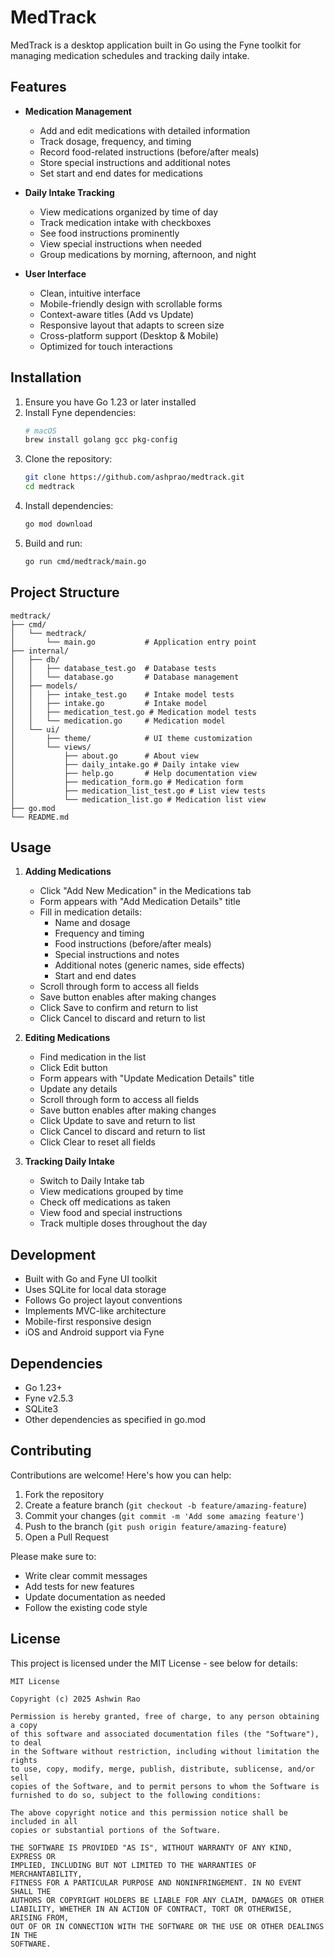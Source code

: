 # MedTrack

MedTrack is a desktop application built in Go using the Fyne toolkit for managing medication schedules and tracking daily intake.

## Features

- **Medication Management**
  - Add and edit medications with detailed information
  - Track dosage, frequency, and timing
  - Record food-related instructions (before/after meals)
  - Store special instructions and additional notes
  - Set start and end dates for medications

- **Daily Intake Tracking**
  - View medications organized by time of day
  - Track medication intake with checkboxes
  - See food instructions prominently
  - View special instructions when needed
  - Group medications by morning, afternoon, and night

- **User Interface**
  - Clean, intuitive interface
  - Mobile-friendly design with scrollable forms
  - Context-aware titles (Add vs Update)
  - Responsive layout that adapts to screen size
  - Cross-platform support (Desktop & Mobile)
  - Optimized for touch interactions

## Installation

1. Ensure you have Go 1.23 or later installed
2. Install Fyne dependencies:
   ```bash
   # macOS
   brew install golang gcc pkg-config
   ```
3. Clone the repository:
   ```bash
   git clone https://github.com/ashprao/medtrack.git
   cd medtrack
   ```
4. Install dependencies:
   ```bash
   go mod download
   ```
5. Build and run:
   ```bash
   go run cmd/medtrack/main.go
   ```

## Project Structure

```
medtrack/
├── cmd/
│   └── medtrack/
│       └── main.go           # Application entry point
├── internal/
│   ├── db/
│   │   ├── database_test.go  # Database tests
│   │   └── database.go       # Database management
│   ├── models/
│   │   ├── intake_test.go    # Intake model tests
│   │   ├── intake.go         # Intake model
│   │   ├── medication_test.go # Medication model tests
│   │   └── medication.go     # Medication model
│   └── ui/
│       ├── theme/            # UI theme customization
│       └── views/
│           ├── about.go      # About view
│           ├── daily_intake.go # Daily intake view
│           ├── help.go       # Help documentation view
│           ├── medication_form.go # Medication form
│           ├── medication_list_test.go # List view tests
│           └── medication_list.go # Medication list view
├── go.mod
└── README.md
```

## Usage

1. **Adding Medications**
   - Click "Add New Medication" in the Medications tab
   - Form appears with "Add Medication Details" title
   - Fill in medication details:
     - Name and dosage
     - Frequency and timing
     - Food instructions (before/after meals)
     - Special instructions and notes
     - Additional notes (generic names, side effects)
     - Start and end dates
   - Scroll through form to access all fields
   - Save button enables after making changes
   - Click Save to confirm and return to list
   - Click Cancel to discard and return to list

2. **Editing Medications**
   - Find medication in the list
   - Click Edit button
   - Form appears with "Update Medication Details" title
   - Update any details
   - Scroll through form to access all fields
   - Save button enables after making changes
   - Click Update to save and return to list
   - Click Cancel to discard and return to list
   - Click Clear to reset all fields

3. **Tracking Daily Intake**
   - Switch to Daily Intake tab
   - View medications grouped by time
   - Check off medications as taken
   - View food and special instructions
   - Track multiple doses throughout the day

## Development

- Built with Go and Fyne UI toolkit
- Uses SQLite for local data storage
- Follows Go project layout conventions
- Implements MVC-like architecture
- Mobile-first responsive design
- iOS and Android support via Fyne

## Dependencies

- Go 1.23+
- Fyne v2.5.3
- SQLite3
- Other dependencies as specified in go.mod

## Contributing

Contributions are welcome! Here's how you can help:

1. Fork the repository
2. Create a feature branch (`git checkout -b feature/amazing-feature`)
3. Commit your changes (`git commit -m 'Add some amazing feature'`)
4. Push to the branch (`git push origin feature/amazing-feature`)
5. Open a Pull Request

Please make sure to:
- Write clear commit messages
- Add tests for new features
- Update documentation as needed
- Follow the existing code style

## License

This project is licensed under the MIT License - see below for details:

```
MIT License

Copyright (c) 2025 Ashwin Rao

Permission is hereby granted, free of charge, to any person obtaining a copy
of this software and associated documentation files (the "Software"), to deal
in the Software without restriction, including without limitation the rights
to use, copy, modify, merge, publish, distribute, sublicense, and/or sell
copies of the Software, and to permit persons to whom the Software is
furnished to do so, subject to the following conditions:

The above copyright notice and this permission notice shall be included in all
copies or substantial portions of the Software.

THE SOFTWARE IS PROVIDED "AS IS", WITHOUT WARRANTY OF ANY KIND, EXPRESS OR
IMPLIED, INCLUDING BUT NOT LIMITED TO THE WARRANTIES OF MERCHANTABILITY,
FITNESS FOR A PARTICULAR PURPOSE AND NONINFRINGEMENT. IN NO EVENT SHALL THE
AUTHORS OR COPYRIGHT HOLDERS BE LIABLE FOR ANY CLAIM, DAMAGES OR OTHER
LIABILITY, WHETHER IN AN ACTION OF CONTRACT, TORT OR OTHERWISE, ARISING FROM,
OUT OF OR IN CONNECTION WITH THE SOFTWARE OR THE USE OR OTHER DEALINGS IN THE
SOFTWARE.
```
